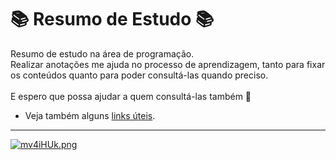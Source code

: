# 📚 Resumo de Estudo 📚

Resumo de estudo na área de programação. </br>
Realizar anotações me ajuda no processo de aprendizagem, tanto para fixar os conteúdos quanto para poder consultá-las quando preciso. </br>
</br>
E espero que possa ajudar a quem consultá-las também 🚀 <br>

- Veja também alguns <a target="_blank" href="./links-uteis.md"> links úteis</a>.


---
[![mv4iHUk.png](https://i.imgur.com/mv4iHUk.png)](https://imgur.com/mv4iHUk)
